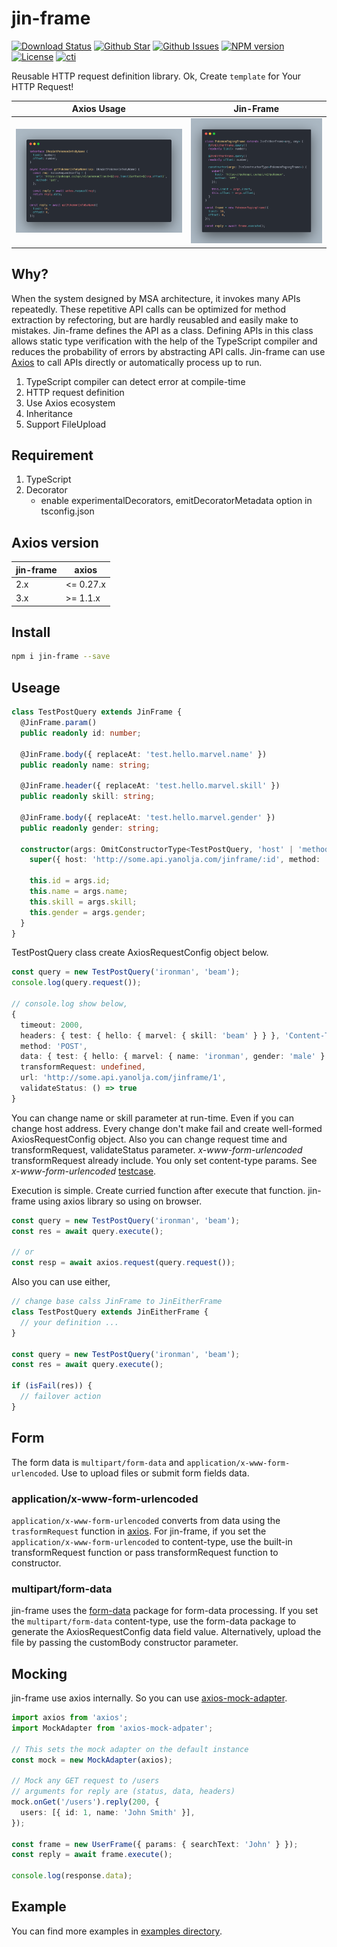 # jin-frame

[![Download Status](https://img.shields.io/npm/dw/jin-frame.svg)](https://npmcharts.com/compare/jin-frame?minimal=true) [![Github Star](https://img.shields.io/github/stars/imjuni/jin-frame.svg?style=popout)](https://github.com/imjuni/jin-frame) [![Github Issues](https://img.shields.io/github/issues-raw/imjuni/jin-frame.svg)](https://github.com/imjuni/jin-frame/issues) [![NPM version](https://img.shields.io/npm/v/jin-frame.svg)](https://www.npmjs.com/package/jin-frame) [![License](https://img.shields.io/npm/l/jin-frame.svg)](https://github.com/imjuni/jin-frame/blob/master/LICENSE) [![cti](https://circleci.com/gh/imjuni/jin-frame.svg?style=shield)](https://app.circleci.com/pipelines/github/imjuni/jin-frame?branch=master)

Reusable HTTP request definition library. Ok, Create `template` for Your HTTP Request!

| Axios Usage                        | Jin-Frame                                 |
| ---------------------------------- | ----------------------------------------- |
| ![axios](./assets/axios-usage.png) | ![jin-frame](./assets/jinframe-usage.png) |

## Why?

When the system designed by MSA architecture, it invokes many APIs repeatedly. These repetitive API calls can be optimized for method extraction by refectoring, but are hardly reusabled and easily make to mistakes. Jin-frame defines the API as a class. Defining APIs in this class allows static type verification with the help of the TypeScript compiler and reduces the probability of errors by abstracting API calls. Jin-frame can use [Axios](https://github.com/axios/axios) to call APIs directly or automatically process up to run.

1. TypeScript compiler can detect error at compile-time
1. HTTP request definition
1. Use Axios ecosystem
1. Inheritance
1. Support FileUpload

## Requirement

1. TypeScript
1. Decorator
   - enable experimentalDecorators, emitDecoratorMetadata option in tsconfig.json

## Axios version

| jin-frame | axios     |
| --------- | --------- |
| 2.x       | <= 0.27.x |
| 3.x       | >= 1.1.x  |

## Install

```sh
npm i jin-frame --save
```

## Useage

```ts
class TestPostQuery extends JinFrame {
  @JinFrame.param()
  public readonly id: number;

  @JinFrame.body({ replaceAt: 'test.hello.marvel.name' })
  public readonly name: string;

  @JinFrame.header({ replaceAt: 'test.hello.marvel.skill' })
  public readonly skill: string;

  @JinFrame.body({ replaceAt: 'test.hello.marvel.gender' })
  public readonly gender: string;

  constructor(args: OmitConstructorType<TestPostQuery, 'host' | 'method' | 'contentType'>) {
    super({ host: 'http://some.api.yanolja.com/jinframe/:id', method: 'POST' });

    this.id = args.id;
    this.name = args.name;
    this.skill = args.skill;
    this.gender = args.gender;
  }
}
```

TestPostQuery class create AxiosRequestConfig object below.

```ts
const query = new TestPostQuery('ironman', 'beam');
console.log(query.request());

// console.log show below,
{
  timeout: 2000,
  headers: { test: { hello: { marvel: { skill: 'beam' } } }, 'Content-Type': 'application/json' },
  method: 'POST',
  data: { test: { hello: { marvel: { name: 'ironman', gender: 'male' } } } },
  transformRequest: undefined,
  url: 'http://some.api.yanolja.com/jinframe/1',
  validateStatus: () => true
}
```

You can change name or skill parameter at run-time. Even if you can change host address. Every change don't make fail and create well-formed AxiosRequestConfig object. Also you can change request time and transformRequest, validateStatus parameter. _x-www-form-urlencoded_ transformRequest already include. You only set content-type params. See _x-www-form-urlencoded_ [testcase](https://github.com/imjuni/jin-frame/blob/master/src/__tests__/jinframe.post.test.ts).

Execution is simple. Create curried function after execute that function. jin-frame using axios library so using on browser.

```ts
const query = new TestPostQuery('ironman', 'beam');
const res = await query.execute();

// or
const resp = await axios.request(query.request());
```

Also you can use either,

```ts
// change base calss JinFrame to JinEitherFrame
class TestPostQuery extends JinEitherFrame {
  // your definition ...
}

const query = new TestPostQuery('ironman', 'beam');
const res = await query.execute();

if (isFail(res)) {
  // failover action
}
```

## Form

The form data is `multipart/form-data` and `application/x-www-form-urlencoded`. Use to upload files or submit form fields data.

### application/x-www-form-urlencoded

`application/x-www-form-urlencoded` converts from data using the `trasformRequest` function in [axios](https://github.com/axios/axios). For jin-frame, if you set the `application/x-www-form-urlencoded` to content-type, use the built-in transformRequest function or pass transformRequest function to constructor.

### multipart/form-data

jin-frame uses the [form-data](https://github.com/form-data/form-data) package for form-data processing. If you set the `multipart/form-data` content-type, use the form-data package to generate the AxiosRequestConfig data field value. Alternatively, upload the file by passing the customBody constructor parameter.

## Mocking

jin-frame use axios internally. So you can use [axios-mock-adapter](https://github.com/ctimmerm/axios-mock-adapter).

```ts
import axios from 'axios';
import MockAdapter from 'axios-mock-adpater';

// This sets the mock adapter on the default instance
const mock = new MockAdapter(axios);

// Mock any GET request to /users
// arguments for reply are (status, data, headers)
mock.onGet('/users').reply(200, {
  users: [{ id: 1, name: 'John Smith' }],
});

const frame = new UserFrame({ params: { searchText: 'John' } });
const reply = await frame.execute();

console.log(response.data);
```

## Example

You can find more examples in [examples directory](https://github.com/imjuni/jin-frame/tree/master/examples).
